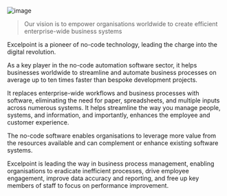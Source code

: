 ![image](https://github.com/Excelpoint/.github/assets/164524892/a6b58000-708b-460e-8680-ccf1f3787e14)

> Our vision is to empower organisations worldwide to create efficient enterprise-wide business systems

Excelpoint is a pioneer of no-code technology, leading the charge into the digital revolution.

As a key player in the no-code automation software sector, it helps businesses worldwide to streamline and automate business processes on average up to ten times faster than bespoke development projects.

It replaces enterprise-wide workflows and business processes with software, eliminating the need for paper, spreadsheets, and multiple inputs across numerous systems. It helps streamline the way you manage people, systems, and information, and importantly, enhances the employee and customer experience. 

The no-code software enables organisations to leverage more value from the resources available and can complement or enhance existing software systems.

Excelpoint is leading the way in business process management, enabling organisations to eradicate inefficient processes, drive employee engagement, improve data accuracy and reporting, and free up key members of staff to focus on performance improvement.
